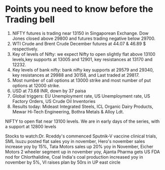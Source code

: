 # Points you need to know before the Trading bell
1. NIFTY futures is trading near 13150 in Singaporean Exchange. Dow Jones closed above 29800 and futures trading negative below 29700.
2. WTI Crude and Brent Crude December futures at 44.07 & 46.89 $ respectively. 
3. Key of levels of Nifty: we expect Nifty to open slightly flat above 13100 levels,key supports at 13005 and 12901, key resistances at 13170 and 12232.
4. Key levels of bank nifty: bank nifty key supports at 29579 and 29340, key resistances at 29988 and 30158, and Last traded at 29817.
5. Most number of call options at 13000 strike and most number of put options at 12000 strike.
6. USD at 73.68 INR, down by 37 paisa
7. Global triggers: EU Unemployment rate, US Unemployment rate, US Factory Orders, US Crude Oil Inventories
8. Results today: Mideast Integrated Steels, ICL Organic Dairy Products, Mewar Hi-Tech Engineering, Bothra Metals & Alloy Ldt.

NIFTY to open flat near 13100 levels. We are in early days of the series, with a support at 12800 levels

Stocks to watch:Dr. Rceddy's commenced Sputnik-V vaccine clinical trials, SML Isuzu posted flat sales yoy in november, Hero's november sales increase yoy by 15%, Tata Motors sales up 20% yoy in November, Eicher Motors 2 wheeler segment up in november yoy, Ajanta Pharma gets US FDA nod for Chlorthalidine, Coal India's coal production increased yoy in november by 5%, VI raises plan by 50rs in UP east circle
